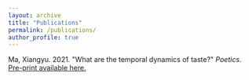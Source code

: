 ```yaml
---
layout: archive
title: "Publications"
permalink: /publications/
author_profile: true
---
```


Ma, Xiangyu. 2021. "What are the temporal dynamics of taste?" *Poetics*. [Pre-print available here.](/files/papers/ma_2021.pdf)





